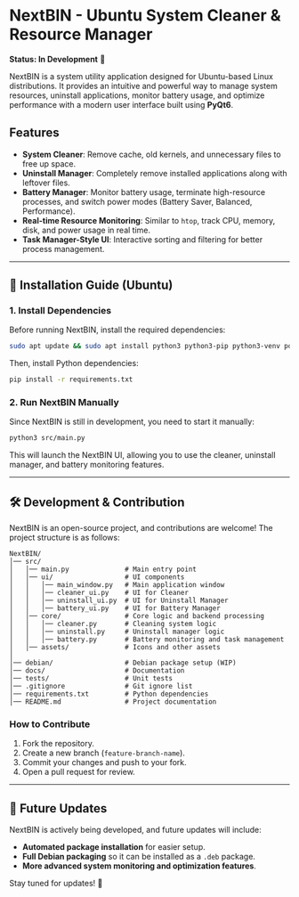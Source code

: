 # NextBIN - Ubuntu System Cleaner & Resource Manager

**Status: In Development** 🚀

NextBIN is a system utility application designed for Ubuntu-based Linux distributions. It provides an intuitive and powerful way to manage system resources, uninstall applications, monitor battery usage, and optimize performance with a modern user interface built using **PyQt6**.

## Features
- **System Cleaner**: Remove cache, old kernels, and unnecessary files to free up space.
- **Uninstall Manager**: Completely remove installed applications along with leftover files.
- **Battery Manager**: Monitor battery usage, terminate high-resource processes, and switch power modes (Battery Saver, Balanced, Performance).
- **Real-time Resource Monitoring**: Similar to `htop`, track CPU, memory, disk, and power usage in real time.
- **Task Manager-Style UI**: Interactive sorting and filtering for better process management.

---

## 🔧 Installation Guide (Ubuntu)

### **1. Install Dependencies**
Before running NextBIN, install the required dependencies:
```bash
sudo apt update && sudo apt install python3 python3-pip python3-venv power-profiles-daemon tlp
```

Then, install Python dependencies:
```bash
pip install -r requirements.txt
```

### **2. Run NextBIN Manually**
Since NextBIN is still in development, you need to start it manually:
```bash
python3 src/main.py
```

This will launch the NextBIN UI, allowing you to use the cleaner, uninstall manager, and battery monitoring features.

---

## 🛠 Development & Contribution
NextBIN is an open-source project, and contributions are welcome! The project structure is as follows:
```
NextBIN/
│── src/
│   │── main.py              # Main entry point
│   │── ui/                  # UI components
│   │   │── main_window.py   # Main application window
│   │   │── cleaner_ui.py    # UI for Cleaner
│   │   │── uninstall_ui.py  # UI for Uninstall Manager
│   │   │── battery_ui.py    # UI for Battery Manager
│   │── core/                # Core logic and backend processing
│   │   │── cleaner.py       # Cleaning system logic
│   │   │── uninstall.py     # Uninstall manager logic
│   │   │── battery.py       # Battery monitoring and task management
│   │── assets/              # Icons and other assets
│
│── debian/                  # Debian package setup (WIP)
│── docs/                    # Documentation
│── tests/                   # Unit tests
│── .gitignore               # Git ignore list
│── requirements.txt         # Python dependencies
│── README.md                # Project documentation
```

### **How to Contribute**
1. Fork the repository.
2. Create a new branch (`feature-branch-name`).
3. Commit your changes and push to your fork.
4. Open a pull request for review.

---

## 🔄 Future Updates
NextBIN is actively being developed, and future updates will include:
- **Automated package installation** for easier setup.
- **Full Debian packaging** so it can be installed as a `.deb` package.
- **More advanced system monitoring and optimization features**.

Stay tuned for updates! 🚀

